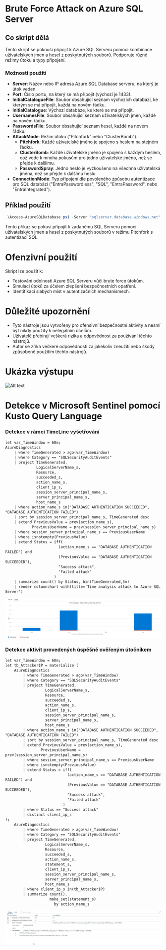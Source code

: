 # Brute Force Attack on Azure SQL Server

## Co skript dělá
Tento skript se pokouší připojit k Azure SQL Serveru pomocí kombinace uživatelských jmen a hesel z poskytnutých souborů. Podporuje různé režimy útoku a typy připojení.

### Možnosti použití
- **Server**: Název nebo IP adresa Azure SQL Database serveru, na který je útok veden.
- **Port**: Číslo portu, na který se má připojit (výchozí je 1433).
- **InitialCatalogueFile**: Soubor obsahující seznam výchozích databází, ke kterým se má připojit, každá na novém řádku.
- **InitialCatalogue**: Výchozí databáze, ke které se má připojit.
- **UsernamesFile**: Soubor obsahující seznam uživatelských jmen, každé na novém řádku.
- **PasswordsFile**: Soubor obsahující seznam hesel, každé na novém řádku.
- **AttackMode**: Režim útoku ("Pitchfork" nebo "ClusterBomb").
  - **Pitchfork**: Každé uživatelské jméno je spojeno s heslem na stejném řádku.
  - **ClusterBomb**: Každé uživatelské jméno je spojeno s každým heslem, což vede k mnoha pokusům pro jedno uživatelské jméno, než se přejde k dalšímu.
  - **PasswordSpray**: Jedno heslo je vyzkoušeno na všechna uživatelská jména, než se přejde k dalšímu heslu.
- **ConnectionMode**: Typ připojení dle povoleného způsobu autentizace pro SQL databázi ("EntraPasswordless", "SQL", "EntraPassword", nebo "EntraIntegrated").

## Příklad použití
```powershell
.\Access-AzureSQLDatabase.ps1 -Server "sqlserver.database.windows.net" -Port 1433 -InitialCatalogueFile "initialCatalogue.txt" -UsernamesFile "usernames.txt" -PasswordsFile "passwords.txt" -AttackMode "Pitchfork" -ConnectionMode "SQL"
```

Tento příkaz se pokusí připojit k zadanému SQL Serveru pomocí uživatelských jmen a hesel z poskytnutých souborů v režimu Pitchfork s autentizací SQL.

# Ofenzivní použití
Skript lze použít k:
- Testování odolnosti Azure SQL Serveru vůči brute force útokům.
- Simulaci útoků za účelem zlepšení bezpečnostních opatření.
- Identifikaci slabých míst v autentizačních mechanismech.

# Důležité upozornění
- Tyto nástroje jsou vytvořeny pro ofensivní bezpečnostní aktivity a nesmí být nikdy použity k nelegálním účelům.
- Uživatelé přebírají veškerá rizika a odpovědnost za používání těchto nástrojů.
- Autor se zříká veškeré odpovědnosti za jakékoliv zneužití nebo škody způsobené použitím těchto nástrojů.

# Ukázka výstupu
![Alt text](https://github.com/cyb3r5t4lk3r/HackSmithTools/blob/main/Media/Azure-SQL.gif)

# Detekce v Microsoft Sentinel pomocí Kusto Query Language

### Detekce v rámci TimeLine vyšetřování
```kusto
let var_TimeWindow = 60m;
AzureDiagnostics
    | where TimeGenerated > ago(var_TimeWindow)
    | where Category == "SQLSecurityAuditEvents"
    | project TimeGenerated, 
              LogicalServerName_s, 
              Resource, 
              succeeded_s, 
              action_name_s, 
              client_ip_s,
              session_server_principal_name_s, 
              server_principal_name_s, 
              host_name_s
    | where action_name_s in("DATABASE AUTHENTICATION SUCCEEDED", "DATABASE AUTHENTICATION FAILED")
    | sort by session_server_principal_name_s, TimeGenerated desc
    | extend PreviousValue = prev(action_name_s),
            PreviousUserName = prev(session_server_principal_name_s)
    | where session_server_principal_name_s == PreviousUserName
    | where isnotempty(PreviousValue)
    | extend Status = iff(
                        (action_name_s == "DATABASE AUTHENTICATION FAILED") and 
                        (PreviousValue == "DATABASE AUTHENTICATION SUCCEEDED"), 
                        "Success attack", 
                        "Failed attack"
                      )
    | summarize count() by Status, bin(TimeGenerated,5m) 
    | render columnchart with(title='Time analysis attack to Azure SQL Server')
```
![Alt text](https://github.com/cyb3r5t4lk3r/HackSmithTools/blob/main/Media/Azure-SQL-KQL-TimeSeriesAnalysis.png)

### Detekce aktivit provedených úspěšně ověřeným útočníkem
```kusto
let var_TimeWindow = 60m;
let tb_AttackerIP = materialize (
    AzureDiagnostics
        | where TimeGenerated > ago(var_TimeWindow)
        | where Category == "SQLSecurityAuditEvents"
        | project TimeGenerated, 
                  LogicalServerName_s, 
                  Resource, 
                  succeeded_s, 
                  action_name_s, 
                  client_ip_s,
                  session_server_principal_name_s, 
                  server_principal_name_s, 
                  host_name_s
        | where action_name_s in("DATABASE AUTHENTICATION SUCCEEDED", "DATABASE AUTHENTICATION FAILED")
        | sort by session_server_principal_name_s, TimeGenerated desc
        | extend PreviousValue = prev(action_name_s),
                PreviousUserName = prev(session_server_principal_name_s)
        | where session_server_principal_name_s == PreviousUserName
        | where isnotempty(PreviousValue) 
        | extend Status = iff(
                            (action_name_s == "DATABASE AUTHENTICATION FAILED") and 
                            (PreviousValue == "DATABASE AUTHENTICATION SUCCEEDED"), 
                            "Success attack", 
                            "Failed attack"
                          )
        | where Status == "Success attack"
        | distinct client_ip_s
);
    AzureDiagnostics
        | where TimeGenerated > ago(var_TimeWindow)
        | where Category == "SQLSecurityAuditEvents"
        | project TimeGenerated, 
                  LogicalServerName_s, 
                  Resource, 
                  succeeded_s, 
                  action_name_s, 
                  statement_s, 
                  client_ip_s,
                  session_server_principal_name_s, 
                  server_principal_name_s, 
                  host_name_s
        | where client_ip_s in(tb_AttackerIP)
        | summarize count(), 
                    make_set(statement_s) 
                      by action_name_s
```

![Alt text](https://github.com/cyb3r5t4lk3r/HackSmithTools/blob/main/Media/Azure-SQL-KQL-DetectOperations.png)
